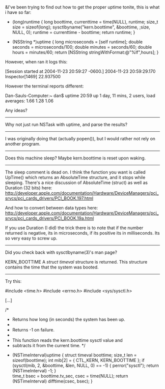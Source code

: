&I've been trying to find out how to get the proper uptime tonite, this is what i have so far:

    
- (long)runtime {
	long boottime, currenttime = time(NULL), runtime;
	size_t size = sizeof(long);
	sysctlbyname("kern.boottime", &boottime, ;size, NULL, 0); 
	runtime = currenttime - boottime;
	return runtime;
}

- (NSString *)uptime {
	long microseconds = [self runtime];
	double seconds = microseconds/100;
	double minutes = seconds/60;
	double hours = minutes/60;
	return [NSString stringWithFormat:@"%lf",hours];
}


However, when ran it logs this:

    
[Session started at 2004-11-23 20:59:27 -0600.]
2004-11-23 20:59:29.170 Inspector[1469] 22.937500


However the terminal reports different:

    
Dan-Sauls-Computer:~ dan$ uptime
20:59  up 1 day, 11 mins, 2 users, load averages: 1.66 1.28 1.06


Any ideas?

----

Why not just run NSTask with uptime, and parse the results?

----

I was originally doing that (actually popen()), but I would rather not rely on another program.

----

Does this machine sleep? Maybe kern.boottime is reset upon waking.

----

The sleep comment is dead on. I think the function you want is called UpTime() which returns an AbsoluteTime structure, and it stops while sleeping. There's a nice discussion of AbsoluteTime (struct) as well as Duration (32 bits) here:
http://developer.apple.com/documentation/Hardware/DeviceManagers/pci_srvcs/pci_cards_drivers/PCI_BOOK.197.html

And how to convert between data types here:
http://developer.apple.com/documentation/Hardware/DeviceManagers/pci_srvcs/pci_cards_drivers/PCI_BOOK.19a.html

If you use Duration (I did) the trick there is to note that if the number returned is negative, its in microseconds, if its positive its in milliseconds. Its so very easy to screw up.

----

Did you check back with sysctlbyname(3)'s man page?

KERN_BOOTTIME
A *struct timeval* structure is returned. This structure contains the time that the system was booted.

----

Try this:

    
#include <time.h>
#include <errno.h>
#include <sys/sysctl.h>

[...]

/*
 * Returns how long (in seconds) the system has been up.
 *
 * Returns -1 on failure.
 *
 * This function reads the kern.boottime sysctl value and
 * subtracts it from the current time.
 */
+ (NSTimeInterval)uptime {
	struct timeval boottime;
	size_t len = sizeof(boottime);
	int mib[2] = { CTL_KERN, KERN_BOOTTIME };
	if (sysctl(mib, 2, &boottime, &len, NULL, 0) == -1) {
		perror("sysctl");
		return (NSTimeInterval) -1;
	}		
	time_t bsec = boottime.tv_sec, csec = time(NULL);
	return (NSTimeInterval) difftime(csec, bsec);
}
